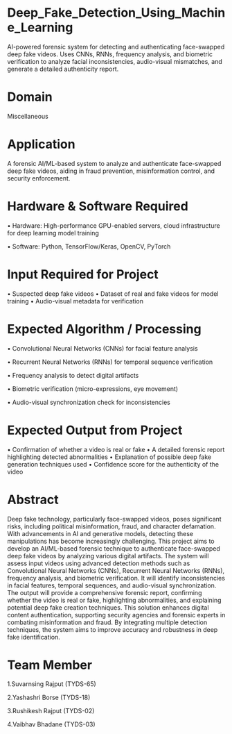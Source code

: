 # Deep_Fake_Detection_Using_Machine_Learning
AI-powered forensic system for detecting and authenticating face-swapped deep fake videos. Uses CNNs, RNNs, frequency analysis, and biometric verification to analyze facial inconsistencies, audio-visual mismatches, and generate a detailed authenticity report.

# Domain 
Miscellaneous

# Application
A forensic AI/ML-based system to analyze and authenticate face-swapped deep fake videos, aiding in fraud prevention, misinformation control, and security enforcement.

# Hardware & Software Required
•	Hardware: 
High-performance GPU-enabled servers, cloud infrastructure for deep learning model training

•	Software:
Python, TensorFlow/Keras, OpenCV, PyTorch

# Input Required for Project
•	Suspected deep fake videos
•	Dataset of real and fake videos for model training
•	Audio-visual metadata for verification

# Expected Algorithm / Processing
•	Convolutional Neural Networks (CNNs) for facial feature analysis

•	Recurrent Neural Networks (RNNs) for temporal sequence verification

•	Frequency analysis to detect digital artifacts

•	Biometric verification (micro-expressions, eye movement)

•	Audio-visual synchronization check for inconsistencies

# Expected Output from Project
•	Confirmation of whether a video is real or fake
•	A detailed forensic report highlighting detected abnormalities
•	Explanation of possible deep fake generation techniques used
•	Confidence score for the authenticity of the video

# Abstract
Deep fake technology, particularly face-swapped videos, poses significant risks, including political misinformation, fraud, and character defamation. With advancements in AI and generative models, detecting these manipulations has become increasingly challenging. This project aims to develop an AI/ML-based forensic technique to authenticate face-swapped deep fake videos by analyzing various digital artifacts. The system will assess input videos using advanced detection methods such as Convolutional Neural Networks (CNNs), Recurrent Neural Networks (RNNs), frequency analysis, and biometric verification. It will identify inconsistencies in facial features, temporal sequences, and audio-visual synchronization. The output will provide a comprehensive forensic report, confirming whether the video is real or fake, highlighting abnormalities, and explaining potential deep fake creation techniques. This solution enhances digital content authentication, supporting security agencies and forensic experts in combating misinformation and fraud. By integrating multiple detection techniques, the system aims to improve accuracy and robustness in deep fake identification.

# Team Member
1.Suvarnsing Rajput (TYDS-65)

2.Yashashri Borse (TYDS-18)

3.Rushikesh Rajput (TYDS-02)

4.Vaibhav Bhadane (TYDS-03)
